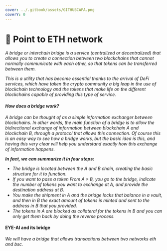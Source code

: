 ```yaml
---
cover: ../.gitbook/assets/GITHUBCAPA.png
coverY: 0
---
```


# 🧿 Point to ETH network

_A bridge or interchain bridge is a service (centralized or decentralized) that allows you to create a connection between two blockchains that cannot normally communicate with each other, so that tokens can be transferred between them._

_This is a utility that has become essential thanks to the arrival of DeFi services, which have taken the crypto community a big leap in the use of blockchain technology and the tokens that make life on the different blockchains capable of providing this type of service._

#### _How does a bridge work?_

_A bridge can be thought of as a simple information exchanger between blockchains. In other words, the main function of a bridge is to allow the bidirectional exchange of information between blockchain A and blockchain B, through a protocol that allows this connection. Of course this is an easy way to see how a bridge works, but the basic idea is this, and having this very clear will help you understand exactly how this exchange of information happens._

_**In fact, we can summarize it in four steps:**_

* _The bridge is located between the A and B chain, creating the basic structure for it to function._
* _If you want to pass a token From A > B, you go to the bridge, indicate the number of tokens you want to exchange at A, and provide the destination address at B._
* _You make the shipment in A and the bridge locks that balance in a vault, and then in B the exact amount of tokens is minted and sent to the address in B that you provided._
* _The tokens in A are blocked as collateral for the tokens in B and you can only get them back by doing the reverse process._

#### EYE-AI and its bridge

_We will have a bridge that allows transactions between two networks eth and bsc._
